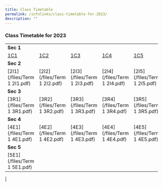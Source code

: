```yaml
---
title: Class Timetable
permalink: /infolinks/class-timetable-for-2023/
description: ""
---
```

### **Class Timetable for 2023**

| | | | | | | | | 
|---|---|---|---|---|---|---|---|
| **Sec 1** |  |  |  |  |  |  |  |
| [1C1](/files/1C1.pdf) | [1C2](/files/Term%201%201C2.pdf) | [1C3](/files/Term%201%201C3.pdf) | [1C4](/files/Term%201%201C4.pdf) | [1C5](/files/Term%201%201C5.pdf) | [1C6](/files/Term%201%201C6.pdf) | [1C7](/files/Term%201%201C7.pdf) | [1C8](/files/Term%201%201C8.pdf) |
| **Sec 2** |  |  |  |  |  |  |  |
| [2I1](/files/Term 1 2I1.pdf) | [2I2](/files/Term 1 2I2.pdf) | [2I3](/files/Term 1 2I3.pdf) | [2I4](/files/Term 1 2I4.pdf) | [2I5](/files/Term 1 2I5.pdf) | [2I6](/files/Term 1 2I6.pdf) | [2I7](/files/Term 1 2I7.pdf) | [2I8](/files/Term 1 2I8.pdf) |
| **Sec 3** |  |  |  |  |  |  |  |
| [3R1](/files/Term 1 3R1.pdf) | [3R2](/files/Term 1 3R2.pdf) | [3R3](/files/Term 1 3R3.pdf) | [3R4](/files/Term 1 3R4.pdf) | [3R5](/files/Term 1 3R5.pdf) | [3R6](/files/Term 1 3R6.pdf) | [3R7](/files/Term 1 3R7.pdf) | [3R8](/files/Term 1 3R8.pdf) |
| **Sec 4** |  |  |  |  |  |  |  |
| [4E1](/files/Term 1 4E1.pdf) | [4E2](/files/Term 1 4E2.pdf) | [4E3](/files/Term 1 4E3.pdf) | [4E4](/files/Term 1 4E4.pdf) | [4E5](/files/Term 1 4E5.pdf)| [4E6](/files/Term 1 4E6.pdf) | [4E7](/files/Term 1 4E7.pdf) | [4E8](/files/Term 1 4E8.pdf) |
| **Sec 5** |  |  |  |  |  |  |  |
| [5E1](/files/Term 1 5E1.pdf) |
|